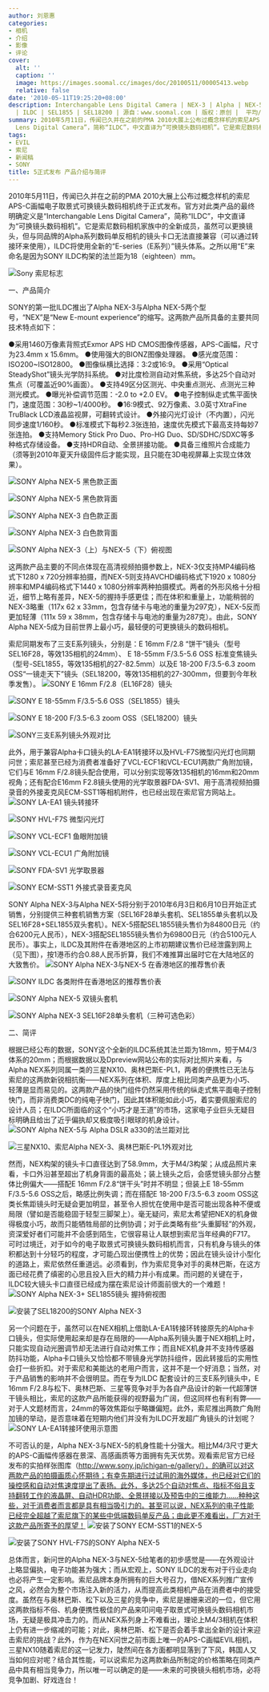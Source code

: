 ```yaml
---
author: 刘恩惠
categories:
- 相机
- 介绍
- 影像
- 评论
cover:
  alt: ''
  caption: ''
  image: https://images.soomal.cc/images/doc/20100511/00005413.webp
  relative: false
date: '2010-05-11T19:25:20+08:00'
description: Interchangable Lens Digital Camera | NEX-3 | Alpha | NEX-5 | SEL16F28
  | ILDC | SEL1855 | SEL18200 | 源自：www.soomal.com | 版权：原创 |  平均/总评分：09.62/202
summary: 2010年5月11日，传闻已久并在之前的PMA 2010大展上公布过概念样机的索尼APS-C画幅电子取景式可换镜头数码相机终于正式发布。官方对此类产品的最终明确定义是“Interchangable
  Lens Digital Camera”，简称“ILDC”，中文直译为“可换镜头数码相机”。它是索尼数码相机家族中的全新成员，NEX系列将使用全新的“E-series（E系列）”镜头体系……
tags:
- EVIL
- 索尼
- 新闻稿
- SONY
title: 5正式发布 产品介绍与简评
---
```


2010年5月11日，传闻已久并在之前的PMA 2010大展上公布过概念样机的索尼APS-C画幅电子取景式可换镜头数码相机终于正式发布。官方对此类产品的最终明确定义是“Interchangable Lens Digital Camera”，简称“ILDC”，中文直译为“可换镜头数码相机”。它是索尼数码相机家族中的全新成员，虽然可以更换镜头，但与同品牌的Alpha系列数码单反相机的镜头卡口无法直接兼容（可以通过转接环来使用），ILDC将使用全新的“E-series（E系列）”镜头体系。之所以用“E”来命名是因为SONY ILDC构架的法兰距为18（eighteen）mm。

![Sony 索尼标志](https://images.soomal.cc/images/doc/20090417/00001044.webp)



一、产品简介

SONY的第一批ILDC推出了Alpha NEX-3与Alpha NEX-5两个型号，“NEX”是“New E-mount experience”的缩写。这两款产品所具备的主要共同技术特点如下：



●采用1460万像素背照式Exmor APS HD CMOS图像传感器，APS-C画幅，尺寸为23.4mm x 15.6mm。
●使用强大的BIONZ图像处理器。
●感光度范围：ISO200~ISO12800。
●图像纵横比选择：3:2或16:9。
●采用“Optical SteadyShot”镜头光学防抖系统。
●对比度检测自动对焦系统，多达25个自动对焦点（可覆盖近90%画面）。
●支持49区分区测光、中央重点测光、点测光三种测光模式。
●曝光补偿调节范围：-2.0 to +2.0 EV。
●电子控制纵走式焦平面快门，速度范围：30秒~1/4000秒。
●16:9模式、92万像素、3.0英寸XtraFine TruBlack LCD液晶监视屏，可翻转式设计。
●外接闪光灯设计（不内置），闪光同步速度1/160秒。
●标准模式下每秒2.3张连拍，速度优先模式下最高支持每妙7张连拍。
●支持Memory Stick Pro Duo、Pro-HG Duo、SD/SDHC/SDXC等多种格式存储设备。
●支持HDR自动、全景拼接功能。
●具备三维照片合成能力（须等到2010年夏天升级固件后才能实现，且只能在3D电视屏幕上实现立体效果）。

![SONY Alpha NEX-5 黑色款正面](https://images.soomal.cc/images/doc/20100511/00005399.webp)




![SONY Alpha NEX-5 黑色款背面](https://images.soomal.cc/images/doc/20100511/00005400.webp)




![SONY Alpha NEX-3 白色款正面](https://images.soomal.cc/images/doc/20100511/00005401.webp)




![SONY Alpha NEX-3 白色款背面](https://images.soomal.cc/images/doc/20100511/00005402.webp)




![SONY Alpha NEX-3（上）与NEX-5（下）俯视图](https://images.soomal.cc/images/doc/20100511/00005421.webp)





这两款产品主要的不同点体现在高清视频拍摄参数上，NEX-3仅支持MP4编码格式下1280 x 720分辨率拍摄，而NEX-5则支持AVCHD编码格式下1920 x 1080分辨率和MP4编码格式下1440 x 1080分辨率两种拍摄模式。两者的外形风格十分相近，细节上略有差异，NEX-5的握持手感更佳；而在体积和重量上，功能稍弱的NEX-3略重（117x 62 x 33mm，包含存储卡与电池的重量为297克），NEX-5反而更加轻薄（111x 59 x 38mm，包含存储卡与电池的重量为287克）。由此，SONY Alpha NEX-5成为目前世界上最小巧，最轻便的可更换镜头的数码相机。

索尼同期发布了三支E系列镜头，分别是：E 16mm F/2.8 “饼干”镜头（型号SEL16F28，等效135相机的24mm）、 E 18-55mm F/3.5-5.6 OSS 标准变焦镜头（型号-SEL1855，等效135相机的27-82.5mm）以及E 18-200 F/3.5-6.3 zoom OSS“一镜走天下”镜头（SEL18200，等效135相机的27-300mm，但要到今年秋季发售）。
![SONY E 16mm F/2.8（EL16F28）镜头](https://images.soomal.cc/images/doc/20100511/00005403.webp)




![SONY E 18-55mm F/3.5-5.6 OSS（SEL1855）镜头](https://images.soomal.cc/images/doc/20100511/00005404.webp)




![SONY E 18-200 F/3.5-6.3 zoom OSS（SEL18200）镜头](https://images.soomal.cc/images/doc/20100511/00005405.webp)




![SONY三支E系列镜头外观对比](https://images.soomal.cc/images/doc/20100511/00005420.webp)





此外，用于兼容Alpha卡口镜头的LA-EA1转接环以及HVL-F7S微型闪光灯也同期问世；索尼甚至已经为消费者准备好了VCL-ECF1和VCL-ECU1两款广角附加镜，它们与E 16mm F/2.8镜头配合使用，可以分别实现等效135相机的16mm和20mm视角；还有配合E16mm F2.8镜头使用的光学取景器FDA-SV1、用于高清视频拍摄录音的外接麦克风ECM-SST1等相机附件，也已经出现在索尼官方网站上。
![SONY LA-EA1 镜头转接环](https://images.soomal.cc/images/doc/20100511/00005406.webp)




![SONY HVL-F7S 微型闪光灯](https://images.soomal.cc/images/doc/20100511/00005407.webp)




![SONY VCL-ECF1 鱼眼附加镜](https://images.soomal.cc/images/doc/20100511/00005408.webp)




![SONY VCL-ECU1 广角附加镜](https://images.soomal.cc/images/doc/20100511/00005409.webp)




![SONY FDA-SV1 光学取景器](https://images.soomal.cc/images/doc/20100511/00005410.webp)




![SONY ECM-SST1 外接式录音麦克风](https://images.soomal.cc/images/doc/20100511/00005411.webp)





SONY Alpha NEX-3与Alpha NEX-5将分别于2010年6月3日和6月10日开始正式销售，分别提供三种套机销售方案（SEL16F28单头套机、SEL1855单头套机以及SEL16F28+SEL1855双头套机）。NEX-5搭配SEL1855镜头售价为84800日元（约合6200元人民币），NEX-3搭配SEL1855镜头售价为69800日元（约合5100元人民币）。事实上，ILDC及其附件在香港地区的上市初期建议售价已经泄露到网上（见下图），按1港币约合0.88人民币折算，我们不难推算出届时它在大陆地区的大致售价。
![SONY Alpha NEX-3与NEX-5 在香港地区的推荐售价表](https://images.soomal.cc/images/doc/20100511/00005423.webp)




![SONY ILDC 各类附件在香港地区的推荐售价表](https://images.soomal.cc/images/doc/20100511/00005424.webp)




![SONY Alpha NEX-5 双镜头套机](https://images.soomal.cc/images/doc/20100511/00005412.webp)




![SONY Alpha NEX-3 SEL16F28单头套机（三种可选色彩）](https://images.soomal.cc/images/doc/20100511/00005413.webp)





二、简评

根据已经公布的数据，SONY这个全新的ILDC系统其法兰距为18mm，短于M4/3体系的20mm；而根据数据以及Dpreview网站公布的实际对比照片来看，与Alpha NEX系列同属一类的三星NX10、奥林巴斯E-PL1，两者的便携性已无法与索尼的这两款新锐相抗衡――NEX系列在体积、厚度上相比同类产品更为小巧、轻薄是显而易见的。这两款产品的快门组件仍然采用传统的纵走式焦平面电子控制快门，而非消费类DC的纯电子快门，因此其体积能如此小巧，着实要佩服索尼的设计人员；在ILDC所面临的这个“小巧才是王道”的市场，这家电子业巨头无疑目标明确且给出了近乎偏执却又极度吸引眼球的机身设计。
![SONY Alpha NEX-5与 Alpha DSLR a330的法兰距对比](https://images.soomal.cc/images/doc/20100511/00005414.webp)




![三星NX10、索尼Alpha NEX-3、奥林巴斯E-PL1外观对比](https://images.soomal.cc/images/doc/20100511/00005415.webp)





然而，NEX构架的镜头卡口直径达到了58.9mm，大于M4/3构架；从成品照片来看，卡口外沿甚至超出了机身背面的最高处；装上镜头之后，会感觉镜头部分占整体比例偏大――搭配E 16mm F/2.8“饼干头”时并不明显；但装上E 18-55mm F/3.5-5.6 OSS之后，略感比例失调；而在搭配E 18-200 F/3.5-6.3 zoom OSS这类长焦距镜头时无疑会更加明显，甚至令人担忧在使用中是否可能出现各种不便或局限（譬如是否能稳固于轻型三脚架上）。毫无疑问，索尼太希望把NEX的机身做得极度小巧，故而只能牺牲局部的比例协调；对于此类略有些“头重脚轻”的外观，资深爱好者们可能并不会感到陌生，它很容易让人联想到索尼当年经典的F717。可时过境迁，对于如今的电子取景式可换镜头数码相机而言，只有机身与镜头的体积都达到十分轻巧的程度，才可能凸现出便携性上的优势；因此在镜头设计小型化的道路上，索尼依然任重道远。必须看到，作为索尼竞争对手的奥林巴斯，在这方面已经花费了缜密的心思且投入巨大的精力并小有成果。而问题的关键在于，ILDC较大镜头卡口直径已经成为摆在索尼设计师面前很大的一个难题！
![SONY Alpha NEX-3+ SEL1855镜头 握持俯视图](https://images.soomal.cc/images/doc/20100511/00005416.webp)




![安装了SEL18200的SONY Alpha NEX-3](https://images.soomal.cc/images/doc/20100511/00005419.webp)





另一个问题在于，虽然可以在NEX相机上借助LA-EA1转接环转接原先的Alpha卡口镜头，但实际使用起来却是存在局限的――Alpha系列镜头置于NEX相机上时，只能实现自动光圈调节却无法进行自动对焦工作；而且NEX机身并不支持传感器防抖功能，Alpha卡口镜头又恰恰都不带镜身光学防抖组件，因此转接后的实用性会打一些折扣。对于索尼和美能达的老用户而言，这并不是一个好消息；当然，对于产品销售的影响并不会很明显。而在专为ILDC
配套设计的三支E系列镜头中，E 16mm F/2.8与松下、奥林巴斯、三星等竞争对手为各自产品设计的新一代超薄饼干镜头相比，索尼的这款产品所能获得的视野最为广阔，但这同样也有利有弊――对于人文题材而言，24mm的等效焦距似乎略嫌偏短。此外，索尼推出两款广角附加镜的举动，是否意味着在短期内他们并没有为ILDC开发超广角镜头的计划呢？
![SONY LA-EA1转接环使用示意图](https://images.soomal.cc/images/doc/20100511/00005417.webp)





不可否认的是，Alpha NEX-3与NEX-5的机身性能十分强大。相比M4/3尺寸更大的APS-C画幅传感器在景深、高感画质等方面拥有先天优势。观看索尼官方已经发布的实拍样张图库（http://www.sony.jp/ichigan-e/gallery/），的确可以对这两款产品的拍摄画质心怀期待；有幸先期进行过试用的海外媒体，也已经对它们的操控感和自动对焦速度提出了表扬。此外，多达25个自动对焦点、指标不俗且支持翻转工作的液晶屏、自动HDR功能、全景拼接以及预告中的三维能力……种种这些，对于消费者而言都是具有相当吸引力的。甚至可以说，NEX系列的电子性能已经完全超越了索尼旗下的某些中低端数码单反产品；由此更不难看出，厂方对于这款产品所寄予的厚望！
![安装了SONY ECM-SST1的NEX-5](https://images.soomal.cc/images/doc/20100511/00005418.webp)




![安装了SONY HVL-F7S的SONY Alpha NEX-5](https://images.soomal.cc/images/doc/20100511/00005422.webp)





总体而言，新问世的Alpha NEX-3与NEX-5给笔者的初步感觉是――在外观设计上略显偏执，电子功能甚为强大；而从宏观上，SONY ILDC的发布对于行业走向也必将产生一定影响。索尼品牌本身所拥有的巨大号召力，借NEX系列推广宣传之风，必然会为整个市场注入新的活力，从而提高此类相机产品在消费者中的接受度。虽然在与奥林巴斯、松下以及三星的竞争中，索尼是姗姗来迟的一位，但它用这两款指标不俗、机身便携性极佳的产品来叩问电子取景式可换镜头数码相机市场，无疑是极具冲击力的。而从NEX系列身上不难看出，理论上M4/3相机在体积上仍有进一步缩减的可能；对此，奥林巴斯、松下是否会着手拿出全新的设计来迎击索尼的挑战？此外，作为在NEX问世之前市面上唯一的APS-C画幅EVIL相机，三星NX10随着索尼的这一记发力，陡然间在各方面都明显落到了下风，韩国人又当如何应对呢？结合其性能，可以说索尼为这两款新品所制定的价格策略在同类产品中具有相当竞争力，所以唯一可以确定的是――未来的可换镜头相机市场，必将竞争加剧、好戏连台！